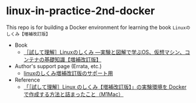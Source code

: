 # linux-in-practice-2nd-docker
This repo is for building a Docker environment for learning the book `Linuxのしくみ【増補改訂版】`
 - Book
   - [［試して理解］Linuxのしくみ ―実験と図解で学ぶOS、仮想マシン、コンテナの基礎知識【増補改訂版】](https://gihyo.jp/book/2022/978-4-297-13148-7)
 - Author's support page (Errata, etc.)
   - [linuxのしくみ増補改訂版のサポート用](https://docs.google.com/spreadsheets/d/1viQfCGdVqVKITk7Z_EhGGTJfz6BjOkQYFOU3LBfmcv4/edit#gid=0)
 - Reference
   - [「［試して理解］Linux のしくみ【増補改訂版】」の実験環境を Docker で作成する方法と詰まったこと（M1Mac）](https://zenn.dev/msksgm/articles/20230814-linux-in-practice-2nd-docker)
